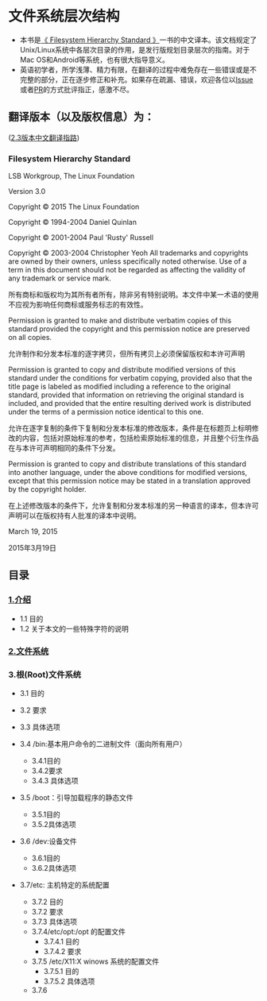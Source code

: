 # 文件系统层次结构
- 本书是[《 Filesystem Hierarchy Standard 》](https://refspecs.linuxfoundation.org/FHS_3.0/fhs-3.0.html)一书的中文译本。该文档规定了Unix/Linux系统中各层次目录的作用，是发行版规划目录层次的指南。对于Mac OS和Android等系统，也有很大指导意义。
- 英语初学者，所学浅薄、精力有限，在翻译的过程中难免存在一些错误或是不完整的部分，正在逐步修正和补充。如果存在疏漏、错误，欢迎各位以[Issue](https://github.com/jerry460/translate-FHS-Filesystem-Hierarchy-Standard-to-Chinese/issues/new)或者[PR](https://github.com/jerry460/translate-FHS-Filesystem-Hierarchy-Standard-to-Chinese/pulls)的方式批评指正，感激不尽。
## 翻译版本（以及版权信息）为：
([2.3版本中文翻译指路](https://github.com/Wylmer/FHS_zh_CN))
### Filesystem Hierarchy Standard

LSB Workgroup, The Linux Foundation

Version 3.0

Copyright © 2015 The Linux Foundation

Copyright © 1994-2004 Daniel Quinlan

Copyright © 2001-2004 Paul 'Rusty' Russell

Copyright © 2003-2004 Christopher Yeoh
All trademarks and copyrights are owned by their owners, unless specifically noted otherwise. Use of a term in this document should not be regarded as affecting the validity of any trademark or service mark.

所有商标和版权均为其所有者所有，除非另有特别说明。本文件中某一术语的使用不应视为影响任何商标或服务标志的有效性。

Permission is granted to make and distribute verbatim copies of this standard provided the copyright and this permission notice are preserved on all copies.

允许制作和分发本标准的逐字拷贝，但所有拷贝上必须保留版权和本许可声明

Permission is granted to copy and distribute modified versions of this standard under the conditions for verbatim copying, provided also that the title page is labeled as modified including a reference to the original standard, provided that information on retrieving the original standard is included, and provided that the entire resulting derived work is distributed under the terms of a permission notice identical to this one.

允许在逐字复制的条件下复制和分发本标准的修改版本，条件是在标题页上标明修改的内容，包括对原始标准的参考，包括检索原始标准的信息，并且整个衍生作品在与本许可声明相同的条件下分发。

Permission is granted to copy and distribute translations of this standard into another language, under the above conditions for modified versions, except that this permission notice may be stated in a translation approved by the copyright holder.

在上述修改版本的条件下，允许复制和分发本标准的另一种语言的译本，但本许可声明可以在版权持有人批准的译本中说明。

March 19, 2015

2015年3月19日

## 目录
### [1.介绍](https://github.com/jerry460/translate-FHS-Filesystem-Hierarchy-Standard-to-Chinese/blob/main/contents/%E7%AC%AC%E4%B8%80%E7%AB%A0%20%E4%BB%8B%E7%BB%8D.md)
- 1.1 目的
- 1.2 关于本文的一些特殊字符的说明

### [2.文件系统](https://github.com/jerry460/translate-FHS-Filesystem-Hierarchy-Standard-to-Chinese/blob/main/contents/%E7%AC%AC%E4%BA%8C%E7%AB%A0%20%E6%96%87%E4%BB%B6%E7%B3%BB%E7%BB%9F.md)

### 3.根(Root)文件系统

- 3.1 目的
- 3.2 要求
- 3.3 具体选项
- 3.4 /bin:基本用户命令的二进制文件（面向所有用户）
  - 3.4.1目的
  - 3.4.2要求
  - 3.4.3 具体选项

- 3.5 /boot：引导加载程序的静态文件
  - 3.5.1目的
  - 3.5.2具体选项

- 3.6 /dev:设备文件
  - 3.6.1目的
  - 3.6.2具体选项

- 3.7/etc: 主机特定的系统配置
  - 3.7.2 目的
  - 3.7.2 要求
  - 3.7.3 具体选项
  - 3.7.4/etc/opt:/opt 的配置文件
    - 3.7.4.1 目的
    - 3.7.4.2 要求
  - 3.7.5 /etc/X11:X winows 系统的配置文件
    - 3.7.5.1 目的
    - 3.7.5.2 具体选项
  - 3.7.6 
